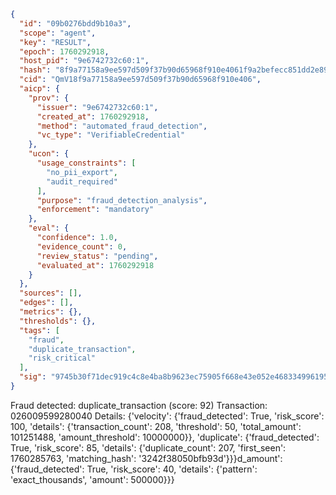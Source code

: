 ```json
{
  "id": "09b0276bdd9b10a3",
  "scope": "agent",
  "key": "RESULT",
  "epoch": 1760292918,
  "host_pid": "9e6742732c60:1",
  "hash": "8f9a77158a9ee597d509f37b90d65968f910e4061f9a2befecc851dd2e8952b8",
  "cid": "QmV18f9a77158a9ee597d509f37b90d65968f910e406",
  "aicp": {
    "prov": {
      "issuer": "9e6742732c60:1",
      "created_at": 1760292918,
      "method": "automated_fraud_detection",
      "vc_type": "VerifiableCredential"
    },
    "ucon": {
      "usage_constraints": [
        "no_pii_export",
        "audit_required"
      ],
      "purpose": "fraud_detection_analysis",
      "enforcement": "mandatory"
    },
    "eval": {
      "confidence": 1.0,
      "evidence_count": 0,
      "review_status": "pending",
      "evaluated_at": 1760292918
    }
  },
  "sources": [],
  "edges": [],
  "metrics": {},
  "thresholds": {},
  "tags": [
    "fraud",
    "duplicate_transaction",
    "risk_critical"
  ],
  "sig": "9745b30f71dec919c4c8e4ba8b9623ec75905f668e43e052e468334996195b19"
}
```

Fraud detected: duplicate_transaction (score: 92)
Transaction: 026009599280040
Details: {'velocity': {'fraud_detected': True, 'risk_score': 100, 'details': {'transaction_count': 208, 'threshold': 50, 'total_amount': 101251488, 'amount_threshold': 10000000}}, 'duplicate': {'fraud_detected': True, 'risk_score': 85, 'details': {'duplicate_count': 207, 'first_seen': 1760285763, 'matching_hash': '3242f38050bfb93d'}}}d_amount': {'fraud_detected': True, 'risk_score': 40, 'details': {'pattern': 'exact_thousands', 'amount': 500000}}}